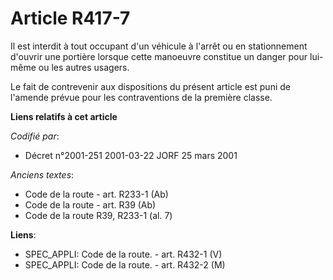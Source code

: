 # Article R417-7

Il est interdit à tout occupant d'un véhicule à l'arrêt ou en stationnement d'ouvrir une portière lorsque cette manoeuvre
constitue un danger pour lui-même ou les autres usagers.

Le fait de contrevenir aux dispositions du présent article est puni de l'amende prévue pour les contraventions de la première
classe.

**Liens relatifs à cet article**

_Codifié par_:

  - Décret n°2001-251 2001-03-22 JORF 25 mars 2001

_Anciens textes_:

  - Code de la route - art. R233-1 (Ab)
  - Code de la route - art. R39 (Ab)
  - Code de la route R39, R233-1 (al. 7)

**Liens**:

  - SPEC_APPLI: Code de la route. - art. R432-1 (V)
  - SPEC_APPLI: Code de la route. - art. R432-2 (M)
